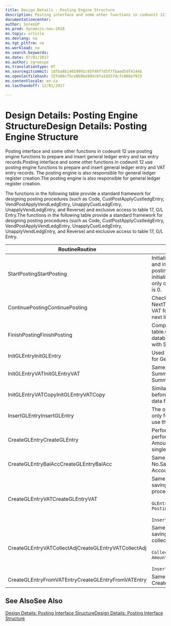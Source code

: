 ```yaml
---
title: Design Details - Posting Engine Structure
description: Posting interface and some other functions in codeunit 12 use posting engine functions to prepare and insert general ledger entry and tax entry records. The posting engine is also responsible for general ledger register creation.
documentationcenter: 
author: SorenGP
ms.prod: dynamics-nav-2018
ms.topic: article
ms.devlang: na
ms.tgt_pltfrm: na
ms.workload: na
ms.search.keywords: 
ms.date: 07/01/2017
ms.author: sgroespe
ms.translationtype: HT
ms.sourcegitcommit: 1dfba8b14019991c95f40ffd5f7fbaed5df414eb
ms.openlocfilehash: 32fe00c75ce8b9be994c0fa1d257dcfc086ef925
ms.contentlocale: en-ca
ms.lasthandoff: 12/01/2017

---
```

# <a name="design-details-posting-engine-structure"></a><span data-ttu-id="dceda-104">Design Details: Posting Engine Structure</span><span class="sxs-lookup"><span data-stu-id="dceda-104">Design Details: Posting Engine Structure</span></span>
<span data-ttu-id="dceda-105">Posting interface and some other functions in codeunit 12 use posting engine functions to prepare and insert general ledger entry and tax entry records.</span><span class="sxs-lookup"><span data-stu-id="dceda-105">Posting interface and some other functions in codeunit 12 use posting engine functions to prepare and insert general ledger entry and VAT entry records.</span></span> <span data-ttu-id="dceda-106">The posting engine is also responsible for general ledger register creation.</span><span class="sxs-lookup"><span data-stu-id="dceda-106">The posting engine is also responsible for general ledger register creation.</span></span>  
  
 <span data-ttu-id="dceda-107">The functions in the following table provide a standard framework for designing posting procedures (such as Code, CustPostApplyCustledgEntry, VendPostApplyVendLedgEntry, UnapplyCustLedgEntry, UnapplyVendLedgEntry, and Reverse) and exclusive access to table 17, G/L Entry.</span><span class="sxs-lookup"><span data-stu-id="dceda-107">The functions in the following table provide a standard framework for designing posting procedures (such as Code, CustPostApplyCustledgEntry, VendPostApplyVendLedgEntry, UnapplyCustLedgEntry, UnapplyVendLedgEntry, and Reverse) and exclusive access to table 17, G/L Entry.</span></span>  
  
|<span data-ttu-id="dceda-108">Routine</span><span class="sxs-lookup"><span data-stu-id="dceda-108">Routine</span></span>|<span data-ttu-id="dceda-109">Description</span><span class="sxs-lookup"><span data-stu-id="dceda-109">Description</span></span>|  
|-------------|---------------------------------------|  
|<span data-ttu-id="dceda-110">StartPosting</span><span class="sxs-lookup"><span data-stu-id="dceda-110">StartPosting</span></span>|<span data-ttu-id="dceda-111">Initializes posting buffer TempGLEntryBuf, locks G/L Entry and Tax Entry tables, and initializes Accounting Period, G/L Register, and Exchange Rate.</span><span class="sxs-lookup"><span data-stu-id="dceda-111">Initializes posting buffer TempGLEntryBuf, locks G/L Entry and VAT Entry tables, and initializes Accounting Period, G/L Register, and Exchange Rate.</span></span> <span data-ttu-id="dceda-112">Should be called only once, then NextEntryNo is 0.</span><span class="sxs-lookup"><span data-stu-id="dceda-112">Should be called only once, then NextEntryNo is 0.</span></span>|  
|<span data-ttu-id="dceda-113">ContinuePosting</span><span class="sxs-lookup"><span data-stu-id="dceda-113">ContinuePosting</span></span>|<span data-ttu-id="dceda-114">Checks and posts unrealized tax for previous transaction increment NextTransactionNo and prepares post of next line.</span><span class="sxs-lookup"><span data-stu-id="dceda-114">Checks and posts unrealized VAT for previous transaction increment NextTransactionNo and prepares post of next line.</span></span>|  
|<span data-ttu-id="dceda-115">FinishPosting</span><span class="sxs-lookup"><span data-stu-id="dceda-115">FinishPosting</span></span>|<span data-ttu-id="dceda-116">Completes posting by inserting G/L entries from temporary buffer into database table.</span><span class="sxs-lookup"><span data-stu-id="dceda-116">Completes posting by inserting G/L entries from temporary buffer into database table.</span></span> <span data-ttu-id="dceda-117">Always used together with StartPosting.</span><span class="sxs-lookup"><span data-stu-id="dceda-117">Always used together with StartPosting.</span></span> <span data-ttu-id="dceda-118">Checks for inconsistencies.</span><span class="sxs-lookup"><span data-stu-id="dceda-118">Checks for inconsistencies.</span></span>|  
|<span data-ttu-id="dceda-119">InitGLEntry</span><span class="sxs-lookup"><span data-stu-id="dceda-119">InitGLEntry</span></span>|<span data-ttu-id="dceda-120">Used to initialize new G/L entry for Gen. Jnl Line.</span><span class="sxs-lookup"><span data-stu-id="dceda-120">Used to initialize new G/L entry for Gen. Jnl Line.</span></span> <span data-ttu-id="dceda-121">Returns GLEntry as parameter.</span><span class="sxs-lookup"><span data-stu-id="dceda-121">Returns GLEntry as parameter.</span></span>|  
|<span data-ttu-id="dceda-122">InitGLEntryVAT</span><span class="sxs-lookup"><span data-stu-id="dceda-122">InitGLEntryVAT</span></span>|<span data-ttu-id="dceda-123">Same as InitGLEntry, but also assigns Bal. Account No. and SummarizeVAT.</span><span class="sxs-lookup"><span data-stu-id="dceda-123">Same as InitGLEntry, but also assigns Bal. Account No. and SummarizeVAT.</span></span>|  
|<span data-ttu-id="dceda-124">InitGLEntryVATCopy</span><span class="sxs-lookup"><span data-stu-id="dceda-124">InitGLEntryVATCopy</span></span>|<span data-ttu-id="dceda-125">Similar to InitGLEntryTax, but also copies posting groups data from Tax Entry before SummarizeTax.</span><span class="sxs-lookup"><span data-stu-id="dceda-125">Similar to InitGLEntryVAT, but also copies posting groups data from VAT Entry before SummarizeVAT.</span></span>|  
|<span data-ttu-id="dceda-126">InsertGLEntry</span><span class="sxs-lookup"><span data-stu-id="dceda-126">InsertGLEntry</span></span>|<span data-ttu-id="dceda-127">The only function that inserts G/L entry into global TempGLEntryBuf table.</span><span class="sxs-lookup"><span data-stu-id="dceda-127">The only function that inserts G/L entry into global TempGLEntryBuf table.</span></span> <span data-ttu-id="dceda-128">Always use this function for insert.</span><span class="sxs-lookup"><span data-stu-id="dceda-128">Always use this function for insert.</span></span>|  
|<span data-ttu-id="dceda-129">CreateGLEntry</span><span class="sxs-lookup"><span data-stu-id="dceda-129">CreateGLEntry</span></span>|<span data-ttu-id="dceda-130">Performs an InitGLEntry, assigns Additional Currency Amount, and then performs InsertGLEntry.</span><span class="sxs-lookup"><span data-stu-id="dceda-130">Performs an InitGLEntry, assigns Additional Currency Amount, and then performs InsertGLEntry.</span></span> <span data-ttu-id="dceda-131">Replaces several lines of code with a single function call.</span><span class="sxs-lookup"><span data-stu-id="dceda-131">Replaces several lines of code with a single function call.</span></span>|  
|<span data-ttu-id="dceda-132">CreateGLEntryBalAcc</span><span class="sxs-lookup"><span data-stu-id="dceda-132">CreateGLEntryBalAcc</span></span>|<span data-ttu-id="dceda-133">Same as CreateGLEntry, but also assigns Bal. Account Type and Bal. Account No.</span><span class="sxs-lookup"><span data-stu-id="dceda-133">Same as CreateGLEntry, but also assigns Bal. Account Type and Bal. Account No.</span></span>|  
|<span data-ttu-id="dceda-134">CreateGLEntryVAT</span><span class="sxs-lookup"><span data-stu-id="dceda-134">CreateGLEntryVAT</span></span>|<span data-ttu-id="dceda-135">Same as CreateGLEntry, but with additional processing for posting groups and saving to temporary Tax buffer:</span><span class="sxs-lookup"><span data-stu-id="dceda-135">Same as CreateGLEntry, but with additional processing for posting groups and saving to temporary VAT buffer:</span></span><br /><br /> `GLEntry.CopyPostingGroupsFromDtldCVBuf(DtldCVLedgEntryBuf,GenJnlLine."Gen. Posting Type");`<br /><br /> `InsertVATEntriesFromTemp(DtldCVLedgEntryBuf,GLEntry);`|  
|<span data-ttu-id="dceda-136">CreateGLEntryVATCollectAdj</span><span class="sxs-lookup"><span data-stu-id="dceda-136">CreateGLEntryVATCollectAdj</span></span>|<span data-ttu-id="dceda-137">Same as CreateGLEntry, but with additional collection of adjustments and saving to temporary Tax buffer:</span><span class="sxs-lookup"><span data-stu-id="dceda-137">Same as CreateGLEntry, but with additional collection of adjustments and saving to temporary VAT buffer:</span></span><br /><br /> `CollectAdjustment(AdjAmount,GLEntry.Amount,GLEntry."Additional-Currency Amount",OriginalDateSet);`<br /><br /> `InsertVATEntriesFromTemp(DtldCVLedgEntryBuf,GLEntry);`|  
|<span data-ttu-id="dceda-138">CreateGLEntryFromVATEntry</span><span class="sxs-lookup"><span data-stu-id="dceda-138">CreateGLEntryFromVATEntry</span></span>|<span data-ttu-id="dceda-139">Same as CreateGLEntry, but also copies posting groups from Tax entry.</span><span class="sxs-lookup"><span data-stu-id="dceda-139">Same as CreateGLEntry, but also copies posting groups from VAT entry.</span></span>|  
  
## <a name="see-also"></a><span data-ttu-id="dceda-140">See Also</span><span class="sxs-lookup"><span data-stu-id="dceda-140">See Also</span></span>  
 [<span data-ttu-id="dceda-141">Design Details: Posting Interface Structure</span><span class="sxs-lookup"><span data-stu-id="dceda-141">Design Details: Posting Interface Structure</span></span>](design-details-posting-interface-structure.md)
